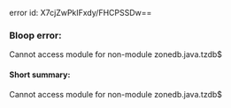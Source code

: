 error id: X7cjZwPkIFxdy/FHCPSSDw==
### Bloop error:

Cannot access module for non-module zonedb.java.tzdb$
#### Short summary: 

Cannot access module for non-module zonedb.java.tzdb$